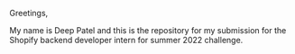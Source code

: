 Greetings,

My name is Deep Patel and this is the repository for my submission for the Shopify backend developer intern for summer 2022 challenge. 


